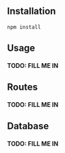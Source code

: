 ## Installation
`npm install`  
## Usage
#### TODO: FILL ME IN
## Routes
#### TODO: FILL ME IN
## Database
#### TODO: FILL ME IN
